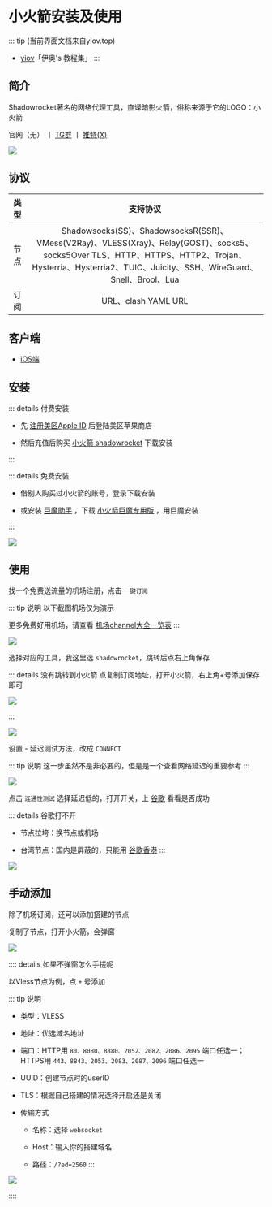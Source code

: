 # 小火箭安装及使用

::: tip (当前界面文档来自yiov.top) 
* [yiov](https://yiov.top/)「伊奥's 教程集」
:::


## 简介

Shadowrocket著名的网络代理工具，直译暗影火箭，俗称来源于它的LOGO：小火箭

官网（无） 丨 [TG群](https://t.me/ShadowrocketApp) 丨 [推特(X)](https://twitter.com/shadowrocketapp)

![](/shadowrocket/shadowrocket-01.png)


## 协议


| 类型 | 支持协议 |
|:-:|:-:|
| 节点 | Shadowsocks(SS)、ShadowsocksR(SSR)、VMess(V2Ray)、VLESS(Xray)、Relay(GOST)、socks5、socks5Over TLS、HTTP、HTTPS、HTTP2、Trojan、Hysterria、Hysterria2、TUIC、Juicity、SSH、WireGuard、Snell、Brool、Lua |
| 订阅 | URL、clash YAML URL |


## 客户端

* [iOS端](https://apps.apple.com/us/app/shadowrocket/id932747118)


## 安装


::: details 付费安装

- 先 [注册美区Apple ID](../iPhone/Apple_ID.md) 后登陆美区苹果商店

- 然后充值后购买 [小火箭 shadowrocket](https://apps.apple.com/us/app/shadowrocket/id932747118) 下载安装

:::




::: details 免费安装

- 借别人购买过小火箭的账号，登录下载安装

- 或安装 [巨魔助手](../iPhone/sign/TrollStore.md) ，下载 [小火箭巨魔专用版](https://pan.liuchengxi.com/%E5%9B%BD%E5%A4%96%E5%BA%94%E7%94%A8/Shadowrocket) ，用巨魔安装

:::


![](/shadowrocket/shadowrocket-02.png)



## 使用

找一个免费送流量的机场注册，点击 `一键订阅`

::: tip 说明
以下截图机场仅为演示

更多免费好用机场，请查看 [机场channel大全一览表](./channel.md)
:::

![](/shadowrocket/shadowrocket-03.png)

选择对应的工具，我这里选 `shadowrocket`，跳转后点右上角保存

::: details 没有跳转到小火箭
点复制订阅地址，打开小火箭，右上角+号添加保存即可

![](/shadowrocket/shadowrocket-05.png)

:::

![](/shadowrocket/shadowrocket-04.png)

设置 - 延迟测试方法，改成 `CONNECT`

::: tip 说明
这一步虽然不是非必要的，但是是一个查看网络延迟的重要参考
:::

![](/shadowrocket/shadowrocket-06.png)

点击 `连通性测试` 选择延迟低的，打开开关，上 [谷歌](https://www.google.com/) 看看是否成功

::: details 谷歌打不开
* 节点拉垮：换节点或机场

* 台湾节点：国内是屏蔽的，只能用 [谷歌香港](https://www.google.com.hk/)
:::

![](/shadowrocket/shadowrocket-07.png)



## 手动添加


除了机场订阅，还可以添加搭建的节点

复制了节点，打开小火箭，会弹窗

![](/shadowrocket/shadowrocket-08.png)


:::: details 如果不弹窗怎么手搓呢

以Vless节点为例，点 `+` 号添加

::: tip 说明

* 类型：VLESS

* 地址：优选域名地址

* 端口：HTTP用 `80、8080、8880、2052、2082、2086、2095` 端口任选一；HTTPS用 `443、8843、2053、2083、2087、2096` 端口任选一

* UUID：创建节点时的userID

* TLS：根据自己搭建的情况选择开启还是关闭

* 传输方式

    * 名称：选择 `websocket`

    * Host：输入你的搭建域名

    * 路径：`/?ed=2560`
:::

![](/shadowrocket/shadowrocket-09.png)

::::